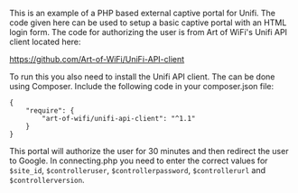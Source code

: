 This is an example of a PHP based external captive portal for Unifi. The code given here can be used to setup a basic captive portal with an HTML login form. The code for authorizing the user is from Art of WiFi's Unifi API client located here:

https://github.com/Art-of-WiFi/UniFi-API-client

To run this you also need to install the Unifi API client. The can be done using Composer. Include the following code in your composer.json file:
```
{
    "require": {
        "art-of-wifi/unifi-api-client": "^1.1"
    }
}
```
This portal will authorize the user for 30 minutes and then redirect the user to Google. In connecting.php you need to enter the correct values for `$site_id`, `$controlleruser`, `$controllerpassword`, `$controllerurl` and `$controllerversion`.
